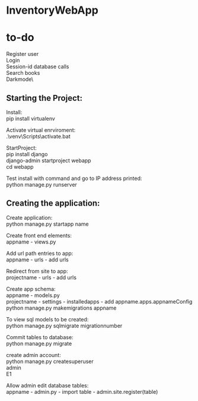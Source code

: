 # InventoryWebApp
# to-do
Register user\
Login\
Session-id database calls\
Search books\
Darkmode\
## Starting the Project:
Install:\
pip install virtualenv

Activate virtual enrviroment:\
.\venv\Scripts\activate.bat

StartProject:\
pip install django\
django-admin startproject webapp\
cd webapp

Test install with command and go to IP address printed:\
python manage.py runserver

## Creating the application:
Create application:\
python manage.py startapp name

Create front end elements:\
appname - views.py

Add url path entries to app:\
appname - urls - add urls

Redirect from site to app:\
projectname - urls - add urls

Create app schema:\
appname - models.py\
projectname - settings - installedapps - add appname.apps.appnameConfig\
python manage.py makemigrations appname

To view sql models to be created:\
python manage.py sqlmigrate migrationnumber

Commit tables to database:\
python manage.py migrate

create admin account:\
python manage.py createsuperuser\
admin\
E1

Allow admin edit database tables:\
appname - admin.py - import table - admin.site.register(table)
